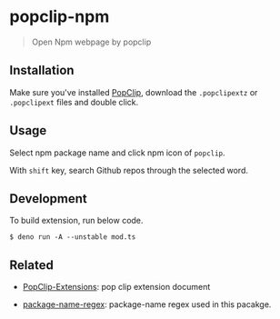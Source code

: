 # popclip-npm

> Open Npm webpage by popclip

## Installation

Make sure you've installed [PopClip](http://pilotmoon.com/popclip/), download
the `.popclipextz` or `.popclipext` files and double click.

## Usage

Select npm package name and click npm icon of `popclip`.

With `shift` key, search Github repos through the selected word.

## Development

To build extension, run below code.

```shell-script
$ deno run -A --unstable mod.ts
```

## Related

- [PopClip-Extensions](https://github.com/pilotmoon/PopClip-Extensions): pop
  clip extension document

- [package-name-regex](https://www.npmjs.com/package/package-name-regex):
  package-name regex used in this pacakge.

